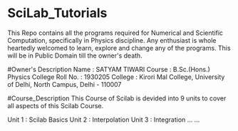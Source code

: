 # SciLab_Tutorials
This Repo contains all the programs required for Numerical and Scientific Computation, specifically in Physics discipline. Any enthusiast is whole heartedly welcomed to learn, explore and change any of the programs. This will be in Public Domain till the owner's death.

#Owner's Description
Name             : SATYAM TIWARI
Course           : B.Sc.(Hons.) Physics
College Roll No. : 1930205
College          : Kirori Mal College, University of Delhi, North Campus, Delhi -                        110007

#Course_Description
This Course of Scilab is devided into 9 units to cover all aspects of this Scilab Course.

Unit 1 : Scilab Basics 
Unit 2 : Interpolation
Unit 3 : Integration
...
...
<further units will be added soon>
